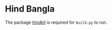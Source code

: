 # Hind Bangla

The package [hindkit](https://github.com/itfoundry/hindkit) is required for `build.py` to run.
